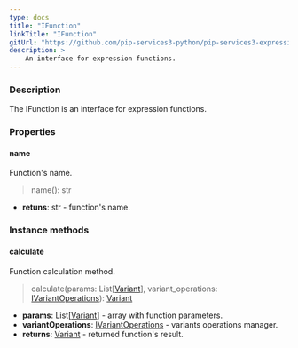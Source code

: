 ```yaml
---
type: docs
title: "IFunction"
linkTitle: "IFunction"
gitUrl: "https://github.com/pip-services3-python/pip-services3-expressions-python"
description: > 
    An interface for expression functions.
---
```



### Description

The IFunction is an interface for expression functions.


### Properties

#### name
Function's name.
> name(): str

- **retuns**: str - function's name.

### Instance methods

#### calculate
Function calculation method.

> calculate(params: List[[Variant](../../../variants/variant)], variant_operations: [IVariantOperations](../../../variants/ivariant_operations)): [Variant](../../../variants/variant)

- **params**: List[[Variant](../../../variants/variant)] - array with function parameters.
- **variantOperations**: [IVariantOperations](../../../variants/ivariant_operations) - variants operations manager.
- **returns**: [Variant](../../../variants/variant) - returned function's result.
